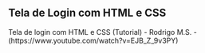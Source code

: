 ## Tela de Login com HTML e CSS

<p>Tela de login com HTML e CSS (Tutorial) - Rodrigo M.S. - (https://www.youtube.com/watch?v=EJB_Z_9v3PY)</p>